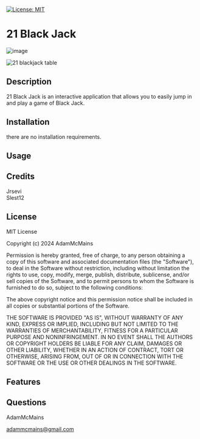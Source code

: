 [![License: MIT](https://img.shields.io/badge/License-MIT-yellow.svg)](https://opensource.org/licenses/MIT)
# 21 Black Jack

![image](https://github.com/AdamMcMains/21-Black-Jack/assets/148840663/5a1fbd02-aed8-4723-a733-7bf5af685757)

![21 blackjack table](https://github.com/AdamMcMains/21-Black-Jack/assets/148840663/8161c1f4-b61e-41db-a51e-93ec955a91bf)

## Description

21 Black Jack is an interactive application that allows you to easily jump in and play a game of Black Jack.

## Installation

there are no installation requirements. 

## Usage

## Credits

 Jrsevi  
 Slest12  

## License

MIT License

Copyright (c) 2024 AdamMcMains

Permission is hereby granted, free of charge, to any person obtaining a copy
of this software and associated documentation files (the "Software"), to deal
in the Software without restriction, including without limitation the rights
to use, copy, modify, merge, publish, distribute, sublicense, and/or sell
copies of the Software, and to permit persons to whom the Software is
furnished to do so, subject to the following conditions:

The above copyright notice and this permission notice shall be included in all
copies or substantial portions of the Software.

THE SOFTWARE IS PROVIDED "AS IS", WITHOUT WARRANTY OF ANY KIND, EXPRESS OR
IMPLIED, INCLUDING BUT NOT LIMITED TO THE WARRANTIES OF MERCHANTABILITY,
FITNESS FOR A PARTICULAR PURPOSE AND NONINFRINGEMENT. IN NO EVENT SHALL THE
AUTHORS OR COPYRIGHT HOLDERS BE LIABLE FOR ANY CLAIM, DAMAGES OR OTHER
LIABILITY, WHETHER IN AN ACTION OF CONTRACT, TORT OR OTHERWISE, ARISING FROM,
OUT OF OR IN CONNECTION WITH THE SOFTWARE OR THE USE OR OTHER DEALINGS IN THE
SOFTWARE.

## Features

## Questions

AdamMcMains

adammcmains@gmail.com
